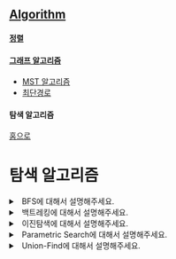 ## [Algorithm](./README.md)

#### [정렬](./sort.md)

#### [그래프 알고리즘](./graph.md)
  - [MST 알고리즘](./graph.md#mst-알고리즘)
  - [최단경로](./graph.md#최단경로)

#### 탐색 알고리즘

[홈으로](../README.md)

# 탐색 알고리즘

<details>
<summary>&nbsp; BFS에 대해서 설명해주세요.</summary>

---

- 가중치가 없는 그래프에서 최단경로 찾기
  - Qeueu로 탐색
  - 방문하지않으면 경로 추가
- 경로 추적
  - 다음 정점을 방문했을 때 이전 정점의 정보를 저장

---

</details>

<details>
<summary>&nbsp; 백트레킹에 대해서 설명해주세요.</summary>

---

`가지치기`

- DFS로 모든 경로를 탐색할 수 있지만 O(N!)되어 시간초과될 수 있다.
- **가지치기**를 통해서 효율성을 최적화 한다.
  - 해를 찾는 도중 지금 경로가 해가 될 것 같지 않으면 더이상 탐색 X
  - 특정 조건을 만족하는 경우만 살펴본다.

---

</details>

<details>
<summary>&nbsp; 이진탐색에 대해서 설명해주세요.</summary>

---

- O(logN)으로 target의 존재여부 및 위치를 구할 수 있다.
- 알고리즘 풀 때 배열 인덱스를 탐색하는 것이 아닌 결과값(최대, 최소)를 탐색하자

```js
const int = (n) => Math.floor(n);
let m, l = 0, r = max;

while(l < r){
    m = int((l + r) / 2);
    /* 로직 */
    if(/* 조건 */) r = m + 1;
    else l = m + 1;
}

console.log(l)
```

---

</details>

<details>
<summary>&nbsp; Parametric Search에 대해서 설명해주세요.</summary>

---

- 매개변수 탐색
- 조건을 만족하는 최대값을 구하는 방법이다.
  - 내부적으로 이진탐색을 활용
  - 어느 시점에서 조건이 변하게 되는지를 파악

---

</details>

<details>
<summary>&nbsp; Union-Find에 대해서 설명해주세요.</summary>

---

- 서로 **중복되지 않는 부분 집합들을 표현**할 때 사용되는 알고리즘이다.
  - union 함수와 find 함수를 활용하여 각 원소들이 속한 집합을 다룬다.
  - Kruskal 알고리즘에서 사용된다.
- find를 최적화하기 위해 `경로압축`
  - 최악의 경우 find를 수행시 O(N)이 소요된다.
  - 이에 find하면서 root를 최신화를 한다.
- union에서 최적화하기 위해 `union-by-rank`
  - rank에 트리의 높이를 저장한다.
  - 항상 낮은 트리를 높은 트리에 union한다.

```js
const max = 1000
const root = [...Array(max)].map((_, i) => i);
// O(n)
const find = (x) => {
    if(root[x] === x) return x
    // 경로 압축
    return root[x] = find(root[x]);
}

// O(n)
const union = (a, b) => {
    const x = find(a);
    const y = find(b);

    if(x === y) return;
    
    // union-by-rank
    if(rank[x] < rank[y]) root[x] = y;
    else {
        root[y] = x;
        if(rank[x] === rank[y]) rank[x]++;
    }
}
```


---

</details>

<br>
